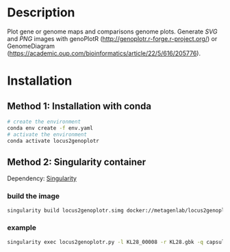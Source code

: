 

# Description

Plot gene or genome maps and comparisons genome plots. Generate *SVG* and *PNG* images with genoPlotR (http://genoplotr.r-forge.r-project.org/) or GenomeDiagram (https://academic.oup.com/bioinformatics/article/22/5/616/205776).

# Installation

## Method 1: Installation with conda

```bash
# create the environment
conda env create -f env.yaml
# activate the environment
conda activate locus2genoplotr
```

## Method 2: Singularity container   

Dependency: [Singularity](https://sylabs.io/guides/3.0/user-guide/installation.html)

### build the image 

```bash
singularity build locus2genoplotr.simg docker://metagenlab/locus2genoplotr:1.0
```

### example

```bash
singularity exec locus2genoplotr.py -l KL28_00008 -r KL28.gbk -q capsule_region_150bp_assembly_concat.gbk capsule_region_250bp_assembly_concat.gbk -rs 45000 -ls 30000
```